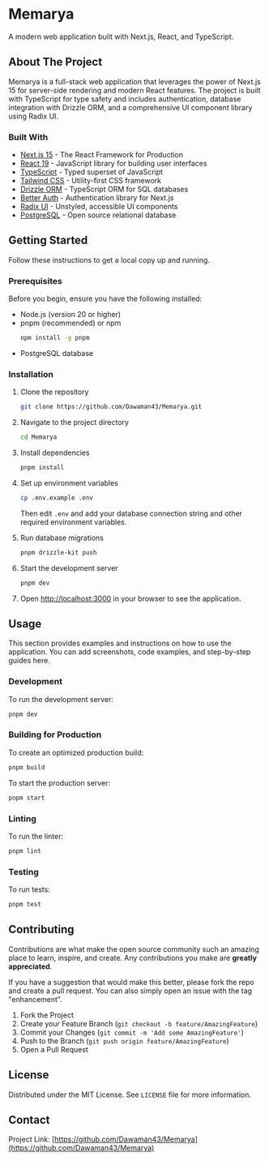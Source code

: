 # Memarya

A modern web application built with Next.js, React, and TypeScript.

## About The Project

Memarya is a full-stack web application that leverages the power of Next.js 15 for server-side rendering and modern React features. The project is built with TypeScript for type safety and includes authentication, database integration with Drizzle ORM, and a comprehensive UI component library using Radix UI.

### Built With

* [Next.js 15](https://nextjs.org/) - The React Framework for Production
* [React 19](https://react.dev/) - JavaScript library for building user interfaces
* [TypeScript](https://www.typescriptlang.org/) - Typed superset of JavaScript
* [Tailwind CSS](https://tailwindcss.com/) - Utility-first CSS framework
* [Drizzle ORM](https://orm.drizzle.team/) - TypeScript ORM for SQL databases
* [Better Auth](https://www.better-auth.com/) - Authentication library for Next.js
* [Radix UI](https://www.radix-ui.com/) - Unstyled, accessible UI components
* [PostgreSQL](https://www.postgresql.org/) - Open source relational database

## Getting Started

Follow these instructions to get a local copy up and running.

### Prerequisites

Before you begin, ensure you have the following installed:

* Node.js (version 20 or higher)
* pnpm (recommended) or npm
  ```sh
  npm install -g pnpm
  ```
* PostgreSQL database

### Installation

1. Clone the repository
   ```sh
   git clone https://github.com/Dawaman43/Memarya.git
   ```

2. Navigate to the project directory
   ```sh
   cd Memarya
   ```

3. Install dependencies
   ```sh
   pnpm install
   ```

4. Set up environment variables
   ```sh
   cp .env.example .env
   ```
   Then edit `.env` and add your database connection string and other required environment variables.

5. Run database migrations
   ```sh
   pnpm drizzle-kit push
   ```

6. Start the development server
   ```sh
   pnpm dev
   ```

7. Open [http://localhost:3000](http://localhost:3000) in your browser to see the application.

## Usage

This section provides examples and instructions on how to use the application. You can add screenshots, code examples, and step-by-step guides here.

### Development

To run the development server:
```sh
pnpm dev
```

### Building for Production

To create an optimized production build:
```sh
pnpm build
```

To start the production server:
```sh
pnpm start
```

### Linting

To run the linter:
```sh
pnpm lint
```

### Testing

To run tests:
```sh
pnpm test
```

## Contributing

Contributions are what make the open source community such an amazing place to learn, inspire, and create. Any contributions you make are **greatly appreciated**.

If you have a suggestion that would make this better, please fork the repo and create a pull request. You can also simply open an issue with the tag "enhancement".

1. Fork the Project
2. Create your Feature Branch (`git checkout -b feature/AmazingFeature`)
3. Commit your Changes (`git commit -m 'Add some AmazingFeature'`)
4. Push to the Branch (`git push origin feature/AmazingFeature`)
5. Open a Pull Request

## License

Distributed under the MIT License. See `LICENSE` file for more information.

## Contact

Project Link: [https://github.com/Dawaman43/Memarya](https://github.com/Dawaman43/Memarya)
